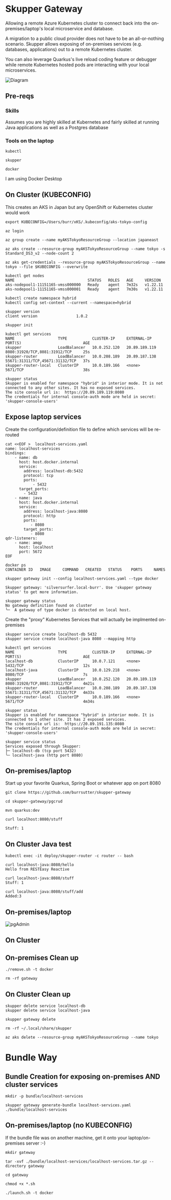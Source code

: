 # Skupper Gateway

Allowing a remote Azure Kubernetes cluster to connect back into the on-premises/laptop's local microservice and database.

A migration to a public cloud provider does not have to be an all-or-nothing scenario.  Skupper allows exposing of on-premises services (e.g. databases, applications) out to a remote Kubernetes cluster.  

You can also leverage Quarkus's live reload coding feature or debugger while remote  Kubernetes hosted pods are interacting with your local microservices.

![Diagram](images/diagram.png)

## Pre-reqs

### Skills

Assumes you are highly skilled at Kubernetes and fairly skilled at running Java applications as well as a Postgres database

### Tools on the laptop

```
kubectl
```

```
skupper
```


```
docker 
```

I am using Docker Desktop



## On Cluster (KUBECONFIG)

This creates an AKS in Japan but any OpenShift or Kubernetes cluster would work

```
export KUBECONFIG=/Users/burr/xKS/.kubeconfig/aks-tokyo-config

az login

az group create --name myAKSTokyoResourceGroup --location japaneast

az aks create --resource-group myAKSTokyoResourceGroup --name tokyo -s Standard_DS3_v2 --node-count 2
```

```
az aks get-credentials --resource-group myAKSTokyoResourceGroup --name tokyo --file $KUBECONFIG --overwrite
```

```
kubectl get nodes
NAME                                STATUS   ROLES   AGE     VERSION
aks-nodepool1-11151165-vmss000000   Ready    agent   7m32s   v1.22.11
aks-nodepool1-11151165-vmss000001   Ready    agent   7m30s   v1.22.11
```

```
kubectl create namespace hybrid
kubectl config set-context --current --namespace=hybrid
```

```
skupper version
client version                 1.0.2
```


```
skupper init
```

```
kubectl get services
NAME                   TYPE           CLUSTER-IP     EXTERNAL-IP     PORT(S)                           AGE
skupper                LoadBalancer   10.0.252.120   20.89.189.119   8080:31920/TCP,8081:31912/TCP     25s
skupper-router         LoadBalancer   10.0.208.189   20.89.187.138   55671:31311/TCP,45671:31132/TCP   37s
skupper-router-local   ClusterIP      10.0.189.166   <none>          5671/TCP                          38s
```

```
skupper status
Skupper is enabled for namespace "hybrid" in interior mode. It is not connected to any other sites. It has no exposed services.
The site console url is:  https://20.89.189.119:8080
The credentials for internal console-auth mode are held in secret: 'skupper-console-users'
```

## Expose laptop services

Create the configuration/definition file to define which services will be re-routed

```
cat <<EOF >  localhost-services.yaml
name: localhost-services 
bindings:
    - name: db 
      host: host.docker.internal 
      service:
        address: localhost-db:5432 
        protocol: tcp 
        ports:
            - 5432 
      target_ports:
        - 5432 
    - name: java
      host: host.docker.internal
      service:
        address: localhost-java:8080
        protocol: http
        ports:
           - 8080
        target_ports:
           - 8080
qdr-listeners:
    - name: amqp
      host: localhost
      port: 5672
EOF
```

```
docker ps
CONTAINER ID   IMAGE     COMMAND   CREATED   STATUS    PORTS     NAMES
```

```
skupper gateway init --config localhost-services.yaml --type docker
```

```
Skupper gateway: 'silversurfer.local-burr'. Use 'skupper gateway status' to get more information.
```

```
skupper gateway status
No gateway definition found on cluster
╰─  A gateway of type docker is detected on local host.
```

Create the "proxy" Kubernetes Services that will actually be implmented on-premises

```
skupper service create localhost-db 5432
skupper service create localhost-java 8080 --mapping http
```

```
kubectl get services 
NAME                   TYPE           CLUSTER-IP     EXTERNAL-IP     PORT(S)                           AGE
localhost-db           ClusterIP      10.0.7.121     <none>          5432/TCP                          12s
localhost-java         ClusterIP      10.0.129.218   <none>          8080/TCP                          7s
skupper                LoadBalancer   10.0.252.120   20.89.189.119   8080:31920/TCP,8081:31912/TCP     4m21s
skupper-router         LoadBalancer   10.0.208.189   20.89.187.138   55671:31311/TCP,45671:31132/TCP   4m33s
skupper-router-local   ClusterIP      10.0.189.166   <none>          5671/TCP                          4m34s
```

```
skupper status
Skupper is enabled for namespace "hybrid" in interior mode. It is connected to 1 other site. It has 2 exposed services.
The site console url is:  https://20.89.191.135:8080
The credentials for internal console-auth mode are held in secret: 'skupper-console-users'
```

```
skupper service status
Services exposed through Skupper:
├─ localhost-db (tcp port 5432)
╰─ localhost-java (http port 8080)
```

## On-premises/laptop

Start up your favorite Quarkus, Spring Boot or whatever app on port 8080

```
git clone https://github.com/burrsutter/skupper-gateway

cd skupper-gateway/pgcrud

mvn quarkus:dev
```

```
curl localhost:8080/stuff
```

```
Stuff: 1
```


## On Cluster Java test

```
kubectl exec -it deploy/skupper-router -c router -- bash
```

```
curl localhost-java:8080/hello
Hello from RESTEasy Reactive
```


```
curl localhost-java:8080/stuff
Stuff: 1
```

```
curl localhost-java:8080/stuff/add
Added:3
```

## On-premises/laptop

![pgAdmin](images/pgAdmin.png)


## On Cluster


## On-premises Clean up

```
./remove.sh -t docker

rm -rf gateway
```

## On Cluster Clean up

```
skupper delete service localhost-db
skupper delete service localhost-java
```

```
skupper gateway delete
```

```
rm -rf ~/.local/share/skupper
```

```
az aks delete --resource-group myAKSTokyoResourceGroup --name tokyo
```

#  Bundle Way

## Bundle Creation for exposing on-premises AND cluster services

```
mkdir -p bundle/localhost-services
```

```
skupper gateway generate-bundle localhost-services.yaml ./bundle/localhost-services
```

## On-premises/laptop (no KUBECONFIG)

If the bundle file was on another machine, get it onto your laptop/on-premises server :-)

```
mkdir gateway

tar -xvf ./bundle/localhost-services/localhost-services.tar.gz --directory gateway

cd gateway

chmod +x *.sh
```

```
./launch.sh -t docker
```

